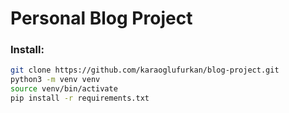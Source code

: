 # Personal Blog Project

### Install:
```bash
git clone https://github.com/karaoglufurkan/blog-project.git
python3 -m venv venv
source venv/bin/activate
pip install -r requirements.txt
```